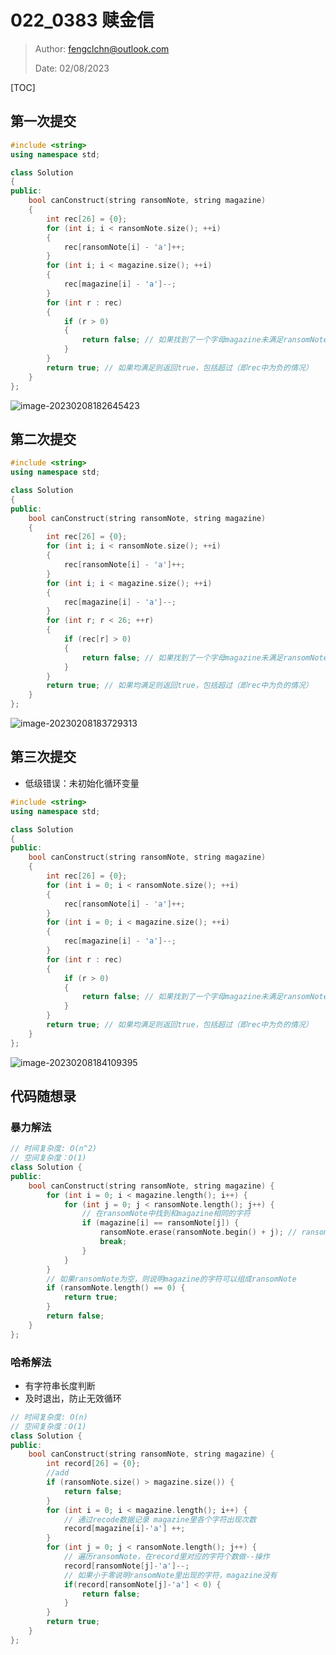# 022_0383 赎金信

> Author: fengclchn@outlook.com
>
> Date: 02/08/2023

[TOC]

## 第一次提交

```c++
#include <string>
using namespace std;

class Solution
{
public:
    bool canConstruct(string ransomNote, string magazine)
    {
        int rec[26] = {0};
        for (int i; i < ransomNote.size(); ++i)
        {
            rec[ransomNote[i] - 'a']++;
        }
        for (int i; i < magazine.size(); ++i)
        {
            rec[magazine[i] - 'a']--;
        }
        for (int r : rec)
        {
            if (r > 0)
            {
                return false; // 如果找到了一个字母magazine未满足ransomNote则false
            }
        }
        return true; // 如果均满足则返回true，包括超过（即rec中为负的情况）
    }
};
```

![image-20230208182645423](https://histone-obs.obs.cn-southwest-2.myhuaweicloud.com/noteImg/image-20230208182645423.png)

## 第二次提交

```c++
#include <string>
using namespace std;

class Solution
{
public:
    bool canConstruct(string ransomNote, string magazine)
    {
        int rec[26] = {0};
        for (int i; i < ransomNote.size(); ++i)
        {
            rec[ransomNote[i] - 'a']++;
        }
        for (int i; i < magazine.size(); ++i)
        {
            rec[magazine[i] - 'a']--;
        }
        for (int r; r < 26; ++r)
        {
            if (rec[r] > 0)
            {
                return false; // 如果找到了一个字母magazine未满足ransomNote则false
            }
        }
        return true; // 如果均满足则返回true，包括超过（即rec中为负的情况）
    }
};
```

![image-20230208183729313](https://histone-obs.obs.cn-southwest-2.myhuaweicloud.com/noteImg/image-20230208183729313.png)

## 第三次提交

* 低级错误：未初始化循环变量

```c++
#include <string>
using namespace std;

class Solution
{
public:
    bool canConstruct(string ransomNote, string magazine)
    {
        int rec[26] = {0};
        for (int i = 0; i < ransomNote.size(); ++i)
        {
            rec[ransomNote[i] - 'a']++;
        }
        for (int i = 0; i < magazine.size(); ++i)
        {
            rec[magazine[i] - 'a']--;
        }
        for (int r : rec)
        {
            if (r > 0)
            {
                return false; // 如果找到了一个字母magazine未满足ransomNote则false
            }
        }
        return true; // 如果均满足则返回true，包括超过（即rec中为负的情况）
    }
};
```

![image-20230208184109395](https://histone-obs.obs.cn-southwest-2.myhuaweicloud.com/noteImg/image-20230208184109395.png)

## 代码随想录

### 暴力解法

```c++
// 时间复杂度: O(n^2)
// 空间复杂度：O(1)
class Solution {
public:
    bool canConstruct(string ransomNote, string magazine) {
        for (int i = 0; i < magazine.length(); i++) {
            for (int j = 0; j < ransomNote.length(); j++) {
                // 在ransomNote中找到和magazine相同的字符
                if (magazine[i] == ransomNote[j]) {
                    ransomNote.erase(ransomNote.begin() + j); // ransomNote删除这个字符
                    break;
                }
            }
        }
        // 如果ransomNote为空，则说明magazine的字符可以组成ransomNote
        if (ransomNote.length() == 0) {
            return true;
        }
        return false;
    }
};
```

### 哈希解法

* 有字符串长度判断
* 及时退出，防止无效循环

```c++
// 时间复杂度: O(n)
// 空间复杂度：O(1)
class Solution {
public:
    bool canConstruct(string ransomNote, string magazine) {
        int record[26] = {0};
        //add
        if (ransomNote.size() > magazine.size()) {
            return false;
        }
        for (int i = 0; i < magazine.length(); i++) {
            // 通过recode数据记录 magazine里各个字符出现次数
            record[magazine[i]-'a'] ++;
        }
        for (int j = 0; j < ransomNote.length(); j++) {
            // 遍历ransomNote，在record里对应的字符个数做--操作
            record[ransomNote[j]-'a']--;
            // 如果小于零说明ransomNote里出现的字符，magazine没有
            if(record[ransomNote[j]-'a'] < 0) {
                return false;
            }
        }
        return true;
    }
};
```


